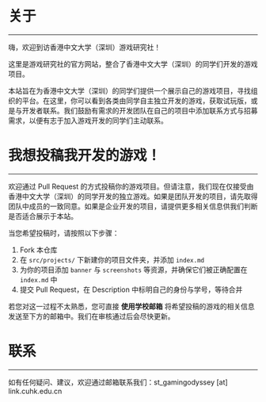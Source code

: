 # 关于
---

嗨，欢迎到访香港中文大学（深圳）游戏研究社！

这里是游戏研究社的官方网站，整合了香港中文大学（深圳）的同学们开发的游戏项目。

本站旨在为香港中文大学（深圳）的同学们提供一个展示自己的游戏项目，寻找组织的平台。在这里，你可以看到各类由同学自主独立开发的游戏，获取试玩版，或是与开发者联系。我们鼓励有需求的开发团队在自己的项目中添加联系方式与招募需求，以便有志于加入游戏开发的同学们主动联系。

# 我想投稿我开发的游戏！

---

欢迎通过 Pull Request 的方式投稿你的游戏项目。但请注意，我们现在仅接受由香港中文大学（深圳）的同学开发的独立游戏。如果是团队开发的项目，请先取得团队中成员的一致同意。如果是企业开发的项目，请提供更多相关信息供我们判断是否适合展示于本站。

当您希望投稿时，请按照以下步骤：

1. Fork 本仓库
2. 在 `src/projects/` 下新建你的项目文件夹，并添加 `index.md`
3. 为你的项目添加 `banner` 与 `screenshots` 等资源，并确保它们被正确配置在 `index.md` 中
4. 提交 Pull Request，在 Description 中标明自己的身份与学号，等待合并

若您对这一过程不太熟悉，您可直接 **使用学校邮箱** 将希望投稿的游戏的相关信息发送至下方的邮箱中。我们在审核通过后会尽快更新。

# 联系

---

如有任何疑问、建议，欢迎通过邮箱联系我们：st_gamingodyssey [at] link.cuhk.edu.cn


